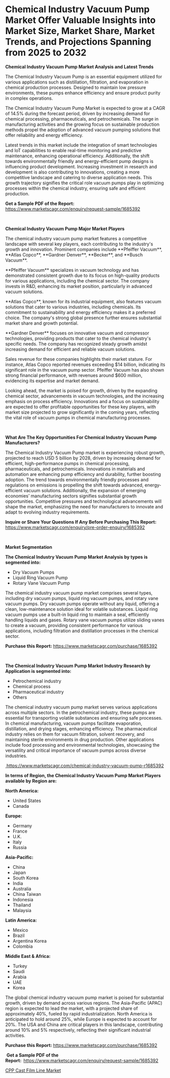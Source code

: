 <p><h1>Chemical Industry Vacuum Pump Market Offer Valuable Insights into Market Size, Market Share, Market Trends, and Projections Spanning from 2025 to 2032</h1></p><p><strong>Chemical Industry Vacuum Pump Market Analysis and Latest Trends</strong></p>
<p><p>The Chemical Industry Vacuum Pump is an essential equipment utilized for various applications such as distillation, filtration, and evaporation in chemical production processes. Designed to maintain low pressure environments, these pumps enhance efficiency and ensure product purity in complex operations. </p><p>The Chemical Industry Vacuum Pump Market is expected to grow at a CAGR of 14.5% during the forecast period, driven by increasing demand for chemical processing, pharmaceuticals, and petrochemicals. The surge in manufacturing activities and the growing focus on sustainable production methods propel the adoption of advanced vacuum pumping solutions that offer reliability and energy efficiency.</p><p>Latest trends in this market include the integration of smart technologies and IoT capabilities to enable real-time monitoring and predictive maintenance, enhancing operational efficiency. Additionally, the shift towards environmentally friendly and energy-efficient pump designs is influencing product development. Increasing investment in research and development is also contributing to innovations, creating a more competitive landscape and catering to diverse application needs. This growth trajectory signifies the critical role vacuum pumps play in optimizing processes within the chemical industry, ensuring safe and efficient production.</p></p>
<p><strong>Get a Sample PDF of the Report:&nbsp;</strong> <a href="https://www.marketscagr.com/enquiry/request-sample/1685392?utm_campaign=2480&utm_medium=2&utm_source=Github&utm_content=ia&utm_term=24032025&utm_id=chemical-industry-vacuum-pump">https://www.marketscagr.com/enquiry/request-sample/1685392</a></p>
<p>&nbsp;</p>
<p><strong>Chemical Industry Vacuum Pump Major Market Players</strong></p>
<p><p>The chemical industry vacuum pump market features a competitive landscape with several key players, each contributing to the industry's growth and innovation. Prominent companies include **Pfeiffer Vacuum**, **Atlas Copco**, **Gardner Denver**, **Becker**, and **Busch Vacuum**.</p><p>**Pfeiffer Vacuum** specializes in vacuum technology and has demonstrated consistent growth due to its focus on high-quality products for various applications, including the chemical sector. The company invests in R&D, enhancing its market position, particularly in advanced vacuum solutions. </p><p>**Atlas Copco**, known for its industrial equipment, also features vacuum solutions that cater to various industries, including chemicals. Its commitment to sustainability and energy efficiency makes it a preferred choice. The company's strong global presence further ensures substantial market share and growth potential.</p><p>**Gardner Denver** focuses on innovative vacuum and compressor technologies, providing products that cater to the chemical industry's specific needs. The company has recognized steady growth amidst increasing demand for efficient and reliable vacuum solutions.</p><p>Sales revenue for these companies highlights their market stature. For instance, Atlas Copco reported revenues exceeding $14 billion, indicating its significant role in the vacuum pump sector. Pfeiffer Vacuum has also shown strong financial performance, with revenues around $600 million, evidencing its expertise and market demand.</p><p>Looking ahead, the market is poised for growth, driven by the expanding chemical sector, advancements in vacuum technologies, and the increasing emphasis on process efficiency. Innovations and a focus on sustainability are expected to offer profitable opportunities for these key players, with market size projected to grow significantly in the coming years, reflecting the vital role of vacuum pumps in chemical manufacturing processes.</p></p>
<p>&nbsp;</p>
<p><strong>What Are The Key Opportunities For Chemical Industry Vacuum Pump Manufacturers?</strong></p>
<p><p>The Chemical Industry Vacuum Pump market is experiencing robust growth, projected to reach USD 5 billion by 2028, driven by increasing demand for efficient, high-performance pumps in chemical processing, pharmaceuticals, and petrochemicals. Innovations in materials and automation are enhancing pump efficiency and durability, further boosting adoption. The trend towards environmentally friendly processes and regulations on emissions is propelling the shift towards advanced, energy-efficient vacuum solutions. Additionally, the expansion of emerging economies’ manufacturing sectors signifies substantial growth opportunities. Competitive pressures and technological advancements will shape the market, emphasizing the need for manufacturers to innovate and adapt to evolving industry requirements.</p></p>
<p><strong>Inquire or Share Your Questions If Any Before Purchasing This Report:</strong> <a href="https://www.marketscagr.com/enquiry/pre-order-enquiry/1685392?utm_campaign=2480&utm_medium=2&utm_source=Github&utm_content=ia&utm_term=24032025&utm_id=chemical-industry-vacuum-pump">https://www.marketscagr.com/enquiry/pre-order-enquiry/1685392</a></p>
<p>&nbsp;</p>
<p><strong>Market Segmentation</strong></p>
<p><strong>The Chemical Industry Vacuum Pump Market Analysis by types is segmented into:</strong></p>
<p><ul><li>Dry Vacuum Pumps</li><li>Liquid Ring Vacuum Pump</li><li>Rotary Vane Vacuum Pump</li></ul></p>
<p><p>The chemical industry vacuum pump market comprises several types, including dry vacuum pumps, liquid ring vacuum pumps, and rotary vane vacuum pumps. Dry vacuum pumps operate without any liquid, offering a clean, low-maintenance solution ideal for volatile substances. Liquid ring vacuum pumps use a built-in liquid ring to maintain a seal, efficiently handling liquids and gases. Rotary vane vacuum pumps utilize sliding vanes to create a vacuum, providing consistent performance for various applications, including filtration and distillation processes in the chemical sector.</p></p>
<p><strong>Purchase this Report:&nbsp;</strong><a href="https://www.marketscagr.com/purchase/1685392?utm_campaign=2480&utm_medium=2&utm_source=Github&utm_content=ia&utm_term=24032025&utm_id=chemical-industry-vacuum-pump">https://www.marketscagr.com/purchase/1685392</a></p>
<p>&nbsp;</p>
<p><strong>The Chemical Industry Vacuum Pump Market Industry Research by Application is segmented into:</strong></p>
<p><ul><li>Petrochemical industry</li><li>Chemical process</li><li>Pharmaceutical industry</li><li>Others</li></ul></p>
<p><p>The chemical industry vacuum pump market serves various applications across multiple sectors. In the petrochemical industry, these pumps are essential for transporting volatile substances and ensuring safe processes. In chemical manufacturing, vacuum pumps facilitate evaporation, distillation, and drying stages, enhancing efficiency. The pharmaceutical industry relies on them for vacuum filtration, solvent recovery, and maintaining sterile environments in drug production. Other applications include food processing and environmental technologies, showcasing the versatility and critical importance of vacuum pumps across diverse industries.</p></p>
<p><a href="https://www.marketscagr.com/chemical-industry-vacuum-pump-r1685392?utm_campaign=2480&utm_medium=2&utm_source=Github&utm_content=ia&utm_term=24032025&utm_id=chemical-industry-vacuum-pump">&nbsp;https://www.marketscagr.com/chemical-industry-vacuum-pump-r1685392</a></p>
<p><strong>In terms of Region, the Chemical Industry Vacuum Pump Market Players available by Region are:</strong></p>
<p>
    <p> <strong> North America: </strong>
        <ul>
            <li>United States</li>
            <li>Canada</li>
        </ul>
        </p> 
    <p> <strong> Europe: </strong>
        <ul>
            <li>Germany</li>
            <li>France</li>
            <li>U.K.</li>
            <li>Italy</li>
            <li>Russia</li>
        </ul>
        </p> 
    <p> <strong> Asia-Pacific: </strong>
        <ul>
            <li>China</li>
            <li>Japan</li>
            <li>South Korea</li>
            <li>India</li>
            <li>Australia</li>
            <li>China Taiwan</li>
            <li>Indonesia</li>
            <li>Thailand</li>
            <li>Malaysia</li>
        </ul>
        </p> 
    <p> <strong> Latin America: </strong>
        <ul>
            <li>Mexico</li>
            <li>Brazil</li>
            <li>Argentina Korea</li>
            <li>Colombia</li>
        </ul>
        </p> 
    <p> <strong> Middle East & Africa: </strong>
        <ul>
            <li>Turkey</li>
            <li>Saudi</li>
            <li>Arabia</li>
            <li>UAE</li>
            <li>Korea</li>
        </ul>
    </p>
    </p>
<p><p>The global chemical industry vacuum pump market is poised for substantial growth, driven by demand across various regions. The Asia-Pacific (APAC) region is expected to lead the market, with a projected share of approximately 40%, fueled by rapid industrialization. North America is anticipated to hold around 25%, while Europe is expected to account for 20%. The USA and China are critical players in this landscape, contributing around 10% and 5% respectively, reflecting their significant industrial activities.</p></p>
<p><strong>Purchase this Report: </strong><a href="https://www.marketscagr.com/purchase/1685392?utm_campaign=2480&utm_medium=2&utm_source=Github&utm_content=ia&utm_term=24032025&utm_id=chemical-industry-vacuum-pump">https://www.marketscagr.com/purchase/1685392</a></p>
<p>&nbsp;<strong>Get a Sample PDF of the Report:&nbsp;&nbsp;</strong><a href="https://www.marketscagr.com/enquiry/request-sample/1685392?utm_campaign=2480&utm_medium=2&utm_source=Github&utm_content=ia&utm_term=24032025&utm_id=chemical-industry-vacuum-pump">https://www.marketscagr.com/enquiry/request-sample/1685392</a></p>
<p><strong></strong></p>
<p><p><a href="https://github.com/lontohhikma/Market-Research-Report-List-1/blob/main/cpp-cast-film-line-market.md?utm_campaign=2480&utm_medium=2&utm_source=Github&utm_content=ia&utm_term=24032025&utm_id=chemical-industry-vacuum-pump">CPP Cast Film Line Market</a></p></p>